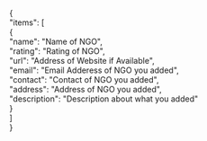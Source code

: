 {<br>
"items": [ <br>
{<br>
"name": "Name of NGO",<br>
"rating": "Rating of NGO",<br>
"url": "Address of Website if Available",<br>
"email": "Email Adderess of NGO you added",<br>
"contact": "Contact of NGO you added",<br>
"address": "Address of NGO you added",<br>
"description": "Description about what you added"<br>
}<br>
]<br>
}
